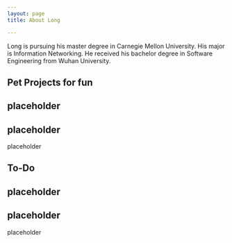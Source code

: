 ```yaml
---
layout: page
title: About Long

---
```

Long is pursuing his master degree in Carnegie Mellon University. His major is Information Networking. He received his bachelor degree in Software Engineering from Wuhan University.



    
## Pet Projects for fun

placeholder
---
placeholder
---
placeholder

## To-Do

placeholder
---
placeholder
---
placeholder


